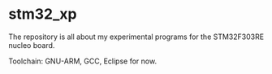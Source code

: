 # stm32_xp
The repository is all about my experimental programs for the STM32F303RE nucleo board.

Toolchain: GNU-ARM, GCC, Eclipse for now.
